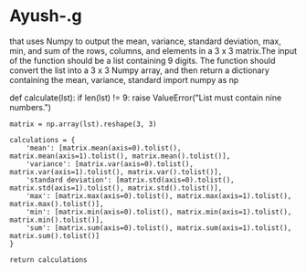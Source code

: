 # Ayush-.g
that uses Numpy to output the mean, variance, standard deviation, max, min, and sum of the rows, columns, and elements in a 3 x 3 matrix.The input of the function should be a list containing 9 digits. The function should convert the list into a 3 x 3 Numpy array, and then return a dictionary containing the mean, variance, standard 
import numpy as np

def calculate(lst):
    if len(lst) != 9:
        raise ValueError("List must contain nine numbers.")
    
    matrix = np.array(lst).reshape(3, 3)

    calculations = {
        'mean': [matrix.mean(axis=0).tolist(), matrix.mean(axis=1).tolist(), matrix.mean().tolist()],
        'variance': [matrix.var(axis=0).tolist(), matrix.var(axis=1).tolist(), matrix.var().tolist()],
        'standard deviation': [matrix.std(axis=0).tolist(), matrix.std(axis=1).tolist(), matrix.std().tolist()],
        'max': [matrix.max(axis=0).tolist(), matrix.max(axis=1).tolist(), matrix.max().tolist()],
        'min': [matrix.min(axis=0).tolist(), matrix.min(axis=1).tolist(), matrix.min().tolist()],
        'sum': [matrix.sum(axis=0).tolist(), matrix.sum(axis=1).tolist(), matrix.sum().tolist()]
    }

    return calculations
    
